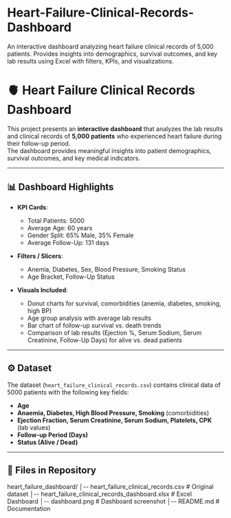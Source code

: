 # Heart-Failure-Clinical-Records-Dashboard
An interactive dashboard analyzing heart failure clinical records of 5,000 patients. Provides insights into demographics, survival outcomes, and key lab results using Excel with filters, KPIs, and visualizations.
# 🫀 Heart Failure Clinical Records Dashboard

This project presents an **interactive dashboard** that analyzes the lab results and clinical records of **5,000 patients** who experienced heart failure during their follow-up period.  
The dashboard provides meaningful insights into patient demographics, survival outcomes, and key medical indicators.

---

## 📊 Dashboard Highlights
- **KPI Cards**:  
  - Total Patients: 5000  
  - Average Age: 60 years  
  - Gender Split: 65% Male, 35% Female  
  - Average Follow-Up: 131 days  

- **Filters / Slicers**:  
  - Anemia, Diabetes, Sex, Blood Pressure, Smoking Status  
  - Age Bracket, Follow-Up Status  

- **Visuals Included**:  
  - Donut charts for survival, comorbidities (anemia, diabetes, smoking, high BP)  
  - Age group analysis with average lab results  
  - Bar chart of follow-up survival vs. death trends  
  - Comparison of lab results (Ejection %, Serum Sodium, Serum Creatinine, Follow-Up Days) for alive vs. dead patients  

---

## ⚙️ Dataset
The dataset (`heart_failure_clinical_records.csv`) contains clinical data of 5000 patients with the following key fields:
- **Age**  
- **Anaemia, Diabetes, High Blood Pressure, Smoking** (comorbidities)  
- **Ejection Fraction, Serum Creatinine, Serum Sodium, Platelets, CPK** (lab values)  
- **Follow-up Period (Days)**  
- **Status (Alive / Dead)**  

---

## 📂 Files in Repository
heart_failure_dashboard/
│-- heart_failure_clinical_records.csv # Original dataset
│-- heart_failure_clinical_records_dashboard.xlsx # Excel Dashboard
│-- dashboard.png # Dashboard screenshot
│-- README.md # Documentation
